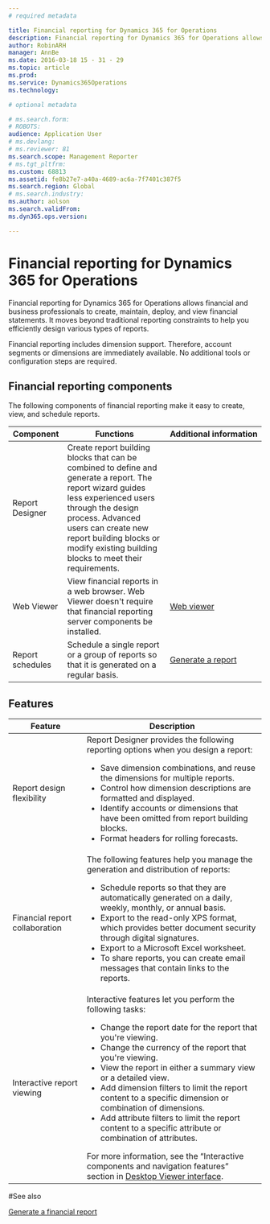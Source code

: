 ```yaml
---
# required metadata

title: Financial reporting for Dynamics 365 for Operations
description: Financial reporting for Dynamics 365 for Operations allows financial and business professionals to create, maintain, deploy, and view financial statements. It moves beyond traditional reporting constraints to help you efficiently design various types of reports.
author: RobinARH
manager: AnnBe
ms.date: 2016-03-18 15 - 31 - 29
ms.topic: article
ms.prod: 
ms.service: Dynamics365Operations
ms.technology: 

# optional metadata

# ms.search.form: 
# ROBOTS: 
audience: Application User
# ms.devlang: 
# ms.reviewer: 81
ms.search.scope: Management Reporter
# ms.tgt_pltfrm: 
ms.custom: 68813
ms.assetid: fe8b27e7-a40a-4689-ac6a-7f7401c387f5
ms.search.region: Global
# ms.search.industry: 
ms.author: aolson
ms.search.validFrom: 
ms.dyn365.ops.version: 

---
```


# Financial reporting for Dynamics 365 for Operations

Financial reporting for Dynamics 365 for Operations allows financial and business professionals to create, maintain, deploy, and view financial statements. It moves beyond traditional reporting constraints to help you efficiently design various types of reports.

Financial reporting includes dimension support. Therefore, account segments or dimensions are immediately available. No additional tools or configuration steps are required.

## Financial reporting components
The following components of financial reporting make it easy to create, view, and schedule reports.

| Component        | Functions                                                                                                                                                                                                                                                                           | Additional information                                                                          |
|------------------|-------------------------------------------------------------------------------------------------------------------------------------------------------------------------------------------------------------------------------------------------------------------------------------|-------------------------------------------------------------------------------------------------|
| Report Designer  | Create report building blocks that can be combined to define and generate a report. The report wizard guides less experienced users through the design process. Advanced users can create new report building blocks or modify existing building blocks to meet their requirements. |                                                                                                 |
| Web Viewer       | View financial reports in a web browser. Web Viewer doesn't require that financial reporting server components be installed.                                                                                                                                                        | [Web viewer](http://ax.help.dynamics.com/en/wiki/web-viewer-in-management-reporter/)            |
| Report schedules | Schedule a single report or a group of reports so that it is generated on a regular basis.                                                                                                                                                                                          | [Generate a report](http://ax.help.dynamics.com/en/wiki/generate-a-management-reporter-report/) |

## Features
<table>
<thead>
<tr class="header">
<th>Feature</th>
<th>Description</th>
</tr>
</thead>
<tbody>
<tr class="odd">
<td>Report design flexibility</td>
<td>Report Designer provides the following reporting options when you design a report:
<ul>
<li>Save dimension combinations, and reuse the dimensions for multiple reports.</li>
<li>Control how dimension descriptions are formatted and displayed.</li>
<li>Identify accounts or dimensions that have been omitted from report building blocks.</li>
<li>Format headers for rolling forecasts.</li>
</ul></td>
</tr>
<tr class="even">
<td>Financial report collaboration</td>
<td>The following features help you manage the generation and distribution of reports:
<ul>
<li>Schedule reports so that they are automatically generated on a daily, weekly, monthly, or annual basis.</li>
<li>Export to the read-only XPS format, which provides better document security through digital signatures.</li>
<li>Export to a Microsoft Excel worksheet.</li>
<li>To share reports, you can create email messages that contain links to the reports.</li>
</ul></td>
</tr>
<tr class="odd">
<td>Interactive report viewing</td>
<td>Interactive features let you perform the following tasks:
<ul>
<li>Change the report date for the report that you're viewing.</li>
<li>Change the currency of the report that you're viewing.</li>
<li>View the report in either a summary view or a detailed view.</li>
<li>Add dimension filters to limit the report content to a specific dimension or combination of dimensions.</li>
<li>Add attribute filters to limit the report content to a specific attribute or combination of attributes.</li>
</ul>
For more information, see the “Interactive components and navigation features” section in <a href="https://technet.microsoft.com/en-us/library/dn469079.aspx">Desktop Viewer interface</a>.</td>
</tr>
</tbody>
</table>

#See also

[Generate a financial report](\financials\general-ledger\generate-financial-report.md)

